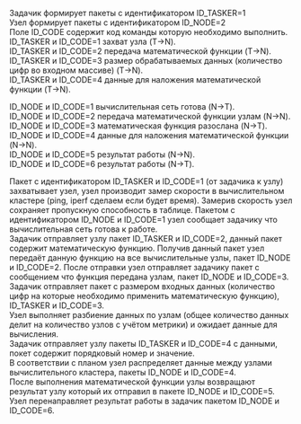 Задачик формирует пакеты с идентификатором ID_TASKER=1  
Узел формирует пакеты с идентификатором ID_NODE=2  
Поле ID_CODE содержит код команды которую необходимо выполнить.  
ID_TASKER и ID_CODE=1 захват узла (T->N).  
ID_TASKER и ID_CODE=2 передача математической функции (T→N).  
ID_TASKER и ID_CODE=3 размер обрабатываемых данных (количество цифр во входном массиве) (T→N).  
ID_TASKER и ID_CODE=4 данные для наложения математической функции (T->N).  

ID_NODE и ID_CODE=1 вычислительная сеть готова (N->T).  
ID_NODE и ID_CODE=2 передача математической функции узлам (N->N).  
ID_NODE и ID_CODE=3 математическая функция разослана (N→T).  
ID_NODE и ID_CODE=4 данные для наложения математической функции (N->N).  
ID_NODE и ID_CODE=5 результат работы (N->N).  
ID_NODE и ID_CODE=6 результат работы (N->T).  


Пакет с идентификатором ID_TASKER и ID_CODE=1 (от задачика к узлу) захватывает узел, узел производит замер скорости в вычислительном кластере (ping, iperf сделаем если будет время). Замерив скорость узел сохраняет пропускную способность в таблице. Пакетом с идентификатором ID_NODE и ID_CODE=1 узел сообщает задачику что вычислительная сеть готова к работе.  
Задачик отправляет узлу пакет ID_TASKER и ID_CODE=2, данный пакет содержит математическую функцию. Получив данный пакет узел передаёт данную функцию на все вычислительные узлы, пакет ID_NODE и ID_CODE=2. После отправки узел отправляет задачику пакет с сообщением что функция передана узлам, пакет ID_NODE и ID_CODE=3.  
Задачик отправляет пакет с размером входных данных (количество цифр на которые необходимо применить математическую функцию), ID_TASKER и ID_CODE=3.  
Узел выполняет разбиение данных по узлам (общее количество данных делит на количество узлов с учётом метрики) и ожидает данные для вычисления.  
Задачик отправляет узлу пакеты ID_TASKER и ID_CODE=4 с данными, покет содержит порядковый номер и значение.  
В соответствии с планом узел распределяет данные между узлами вычислительного кластера, пакеты ID_NODE и ID_CODE=4.  
После выполнения математической функции узлы возвращают результат узлу который их отправил в пакете ID_NODE и ID_CODE=5.  
Узел перенаправляет результат работы в задачик пакетом ID_NODE и ID_CODE=6.  
